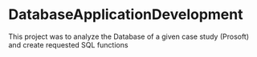 # DatabaseApplicationDevelopment
This project was to analyze the Database of a given case study (Prosoft) and create requested SQL functions 
